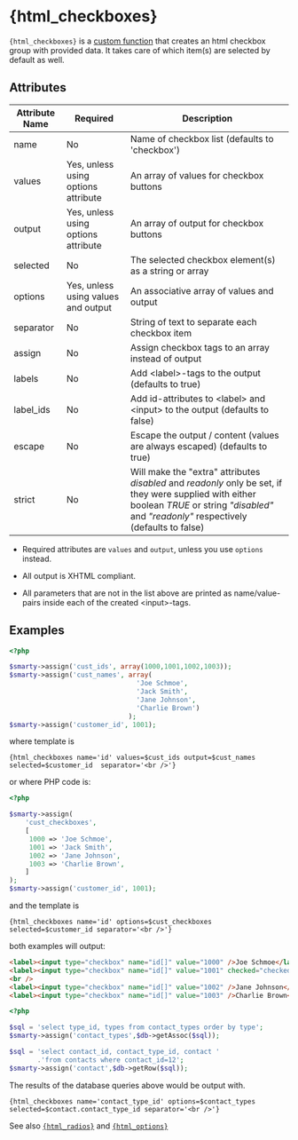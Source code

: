 # {html_checkboxes}

`{html_checkboxes}` is a [custom function](index.md)
that creates an html checkbox group with provided data. It takes care of
which item(s) are selected by default as well.

## Attributes

| Attribute Name | Required                            | Description                                                                                                                                                                                       |
|----------------|-------------------------------------|---------------------------------------------------------------------------------------------------------------------------------------------------------------------------------------------------|
| name           | No                                  | Name of checkbox list (defaults to 'checkbox')                                                                                                                                                    |
| values         | Yes, unless using options attribute | An array of values for checkbox buttons                                                                                                                                                           |
| output         | Yes, unless using options attribute | An array of output for checkbox buttons                                                                                                                                                           |
| selected       | No                                  | The selected checkbox element(s) as a string or array                                                                                                                                             |
| options        | Yes, unless using values and output | An associative array of values and output                                                                                                                                                         |
| separator      | No                                  | String of text to separate each checkbox item                                                                                                                                                     |
| assign         | No                                  | Assign checkbox tags to an array instead of output                                                                                                                                                |
| labels         | No                                  | Add <label\>-tags to the output (defaults to true)                                                                                                                                                |
| label\_ids     | No                                  | Add id-attributes to <label\> and <input\> to the output (defaults to false)                                                                                                                      |
| escape         | No                                  | Escape the output / content (values are always escaped) (defaults to true)                                                                                                                        |
| strict         | No                                  | Will make the "extra" attributes *disabled* and *readonly* only be set, if they were supplied with either boolean *TRUE* or string *"disabled"* and *"readonly"* respectively (defaults to false) |

-   Required attributes are `values` and `output`, unless you use `options` instead.

-   All output is XHTML compliant.

-   All parameters that are not in the list above are printed as
    name/value-pairs inside each of the created <input\>-tags.

## Examples
```php
<?php

$smarty->assign('cust_ids', array(1000,1001,1002,1003));
$smarty->assign('cust_names', array(
                                'Joe Schmoe',
                                'Jack Smith',
                                'Jane Johnson',
                                'Charlie Brown')
                              );
$smarty->assign('customer_id', 1001);
```

where template is

```smarty
{html_checkboxes name='id' values=$cust_ids output=$cust_names selected=$customer_id  separator='<br />'}
```

or where PHP code is:

```php
<?php

$smarty->assign(
    'cust_checkboxes', 
    [
     1000 => 'Joe Schmoe',
     1001 => 'Jack Smith',
     1002 => 'Jane Johnson',
     1003 => 'Charlie Brown',
    ]
);
$smarty->assign('customer_id', 1001);
```

and the template is

```smarty
{html_checkboxes name='id' options=$cust_checkboxes selected=$customer_id separator='<br />'}
```

both examples will output:

```html
<label><input type="checkbox" name="id[]" value="1000" />Joe Schmoe</label><br />
<label><input type="checkbox" name="id[]" value="1001" checked="checked" />Jack Smith</label>
<br />
<label><input type="checkbox" name="id[]" value="1002" />Jane Johnson</label><br />
<label><input type="checkbox" name="id[]" value="1003" />Charlie Brown</label><br />
```
      

```php
<?php

$sql = 'select type_id, types from contact_types order by type';
$smarty->assign('contact_types',$db->getAssoc($sql));

$sql = 'select contact_id, contact_type_id, contact '
       .'from contacts where contact_id=12';
$smarty->assign('contact',$db->getRow($sql));
```

The results of the database queries above would be output with.

```smarty
{html_checkboxes name='contact_type_id' options=$contact_types selected=$contact.contact_type_id separator='<br />'}
```

See also [`{html_radios}`](language-function-html-radios.md) and
[`{html_options}`](language-function-html-options.md)
